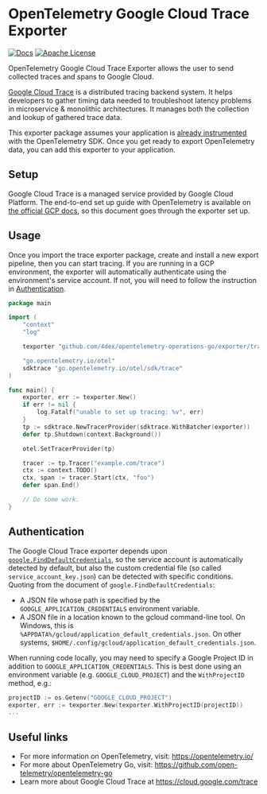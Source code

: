 # OpenTelemetry Google Cloud Trace Exporter

[![Docs](https://godoc.org/github.com/GoogleCloudPlatform/opentelemetry-operations-go/exporter/trace?status.svg)](https://pkg.go.dev/github.com/GoogleCloudPlatform/opentelemetry-operations-go/exporter/trace)
[![Apache License][license-image]][license-url]

OpenTelemetry Google Cloud Trace Exporter allows the user to send collected traces and spans to Google Cloud.

[Google Cloud Trace](https://cloud.google.com/trace) is a distributed tracing backend system. It helps developers to gather timing data needed to troubleshoot latency problems in microservice & monolithic architectures. It manages both the collection and lookup of gathered trace data.

This exporter package assumes your application is [already instrumented](https://github.com/open-telemetry/opentelemetry-go-contrib/blob/main/instrumentation/net/http/otelhttp/example/client/client.go) with the OpenTelemetry SDK. Once you get ready to export OpenTelemetry data, you can add this exporter to your application.

## Setup

Google Cloud Trace is a managed service provided by Google Cloud Platform. The end-to-end set up guide with OpenTelemetry is available on [the official GCP docs](https://cloud.google.com/trace/docs/setup/go-ot), so this document goes through the exporter set up.

## Usage

Once you import the trace exporter package, create and install a new export pipeline, then you can start tracing. If you are running in a GCP environment, the exporter will automatically authenticate using the environment's service account. If not, you will need to follow the instruction in [Authentication](#Authentication).

```go
package main

import (
	"context"
	"log"

	texporter "github.com/4dex/opentelemetry-operations-go/exporter/trace"

	"go.opentelemetry.io/otel"
	sdktrace "go.opentelemetry.io/otel/sdk/trace"
)

func main() {
	exporter, err := texporter.New()
	if err != nil {
		log.Fatalf("unable to set up tracing: %v", err)
	}
	tp := sdktrace.NewTracerProvider(sdktrace.WithBatcher(exporter))
	defer tp.Shutdown(context.Background())

	otel.SetTracerProvider(tp)

	tracer := tp.Tracer("example.com/trace")
	ctx := context.TODO()
	ctx, span := tracer.Start(ctx, "foo")
	defer span.End()

	// Do some work.
}
```

## Authentication

The Google Cloud Trace exporter depends upon [`google.FindDefaultCredentials`](https://pkg.go.dev/golang.org/x/oauth2/google?tab=doc#FindDefaultCredentials), so the service account is automatically detected by default, but also the custom credential file (so called `service_account_key.json`) can be detected with specific conditions. Quoting from the document of `google.FindDefaultCredentials`:

- A JSON file whose path is specified by the `GOOGLE_APPLICATION_CREDENTIALS` environment variable.
- A JSON file in a location known to the gcloud command-line tool. On Windows, this is `%APPDATA%/gcloud/application_default_credentials.json`. On other systems, `$HOME/.config/gcloud/application_default_credentials.json`.

When running code locally, you may need to specify a Google Project ID in addition to `GOOGLE_APPLICATION_CREDENTIALS`. This is best done using an environment variable (e.g. `GOOGLE_CLOUD_PROJECT`) and the `WithProjectID` method, e.g.:

```go
projectID := os.Getenv("GOOGLE_CLOUD_PROJECT")
exporter, err := texporter.New(texporter.WithProjectID(projectID))
...
```

## Useful links

- For more information on OpenTelemetry, visit: https://opentelemetry.io/
- For more about OpenTelemetry Go, visit: https://github.com/open-telemetry/opentelemetry-go
- Learn more about Google Cloud Trace at https://cloud.google.com/trace

[license-url]: https://github.com/GoogleCloudPlatform/opentelemetry-operations-go/blob/main/LICENSE
[license-image]: https://img.shields.io/badge/license-Apache_2.0-green.svg?style=flat
